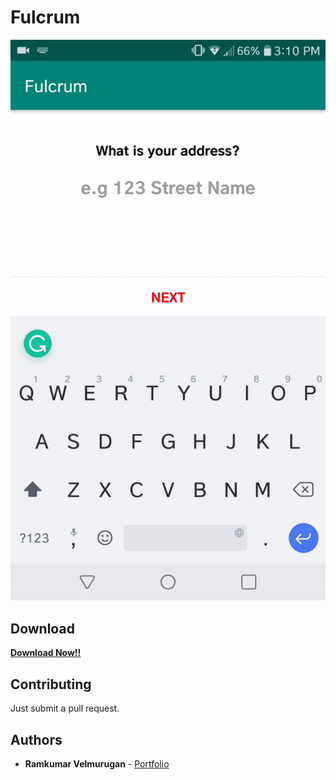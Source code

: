 # Fulcrum
![](sample_video.gif)
## Download
<strong>
<a href="https://github.com/spkdroid/Fulcrum/blob/master/app-debug.apk">Download Now!!</a>
</strong>

## Contributing
Just submit a pull request.

## Authors

* **Ramkumar Velmurugan** - <a href="http://www.spkdroid.com/CV/">Portfolio</a>

